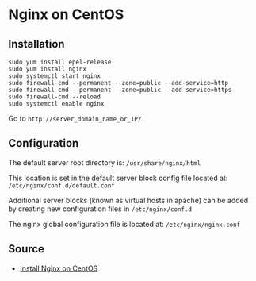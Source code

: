 # Nginx on CentOS

## Installation

    sudo yum install epel-release
    sudo yum install nginx
    sudo systemctl start nginx
    sudo firewall-cmd --permanent --zone=public --add-service=http 
    sudo firewall-cmd --permanent --zone=public --add-service=https
    sudo firewall-cmd --reload
    sudo systemctl enable nginx

Go to `http://server_domain_name_or_IP/`

## Configuration

The default server root directory is: `/usr/share/nginx/html`

This location is set in the default server block config file located at: `/etc/nginx/conf.d/default.conf`

Additional server blocks (known as virtual hosts in apache) can be added by creating new configuration files in `/etc/nginx/conf.d`

The nginx global configuration file is located at: `/etc/nginx/nginx.conf`


## Source

* [Install Nginx on CentOS](https://www.digitalocean.com/community/tutorials/how-to-install-nginx-on-centos-7)